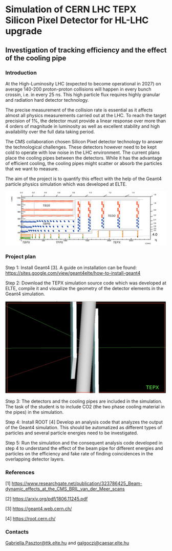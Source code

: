 # Simulation of CERN LHC TEPX Silicon Pixel Detector for HL-LHC upgrade

## Investigation of tracking efficiency and the effect of the cooling pipe

### Introduction

At the High-Luminosity LHC (expected to become operational in 2027) on average 140-200 proton-proton collisions will happen in every bunch crossin, i.e. in every 25 ns. This high particle flux requires highly granular and radiation hard detector technology.

The precise measurement of the collision rate is essential as it affects almost all physics measurements carried out at the LHC. To reach the target precision of 1%, the detector must provide a linear response over more than 4 orders of magnitude in luminosity as well as excellent stability and high availability over the full data taking period.

The CMS collaboration chosen Silicon Pixel detector technology to answer the technological challenges. These detectors however need to be kept cold to operate with low noise in the LHC environment. The current plans place the cooling pipes between the detectors. While it has the advantage of efficient cooling, the cooling pipes might scatter or absorb the particles that we want to measure. 

The aim of the project is to quantify this effect with the help of the Geant4 particle physics simulation which was developed at ELTE.

![Image](Sketch-of-one-quarter-of-the-layout-of-the-CMS-Tracker-for-HL-LHC-in-the-r-z-view.png "Hl-LHC upgraded CMS Tracking system")

### Project plan

Step 1: Install Geant4 [3]. A guide on installation can be found:
https://sites.google.com/view/geant4elte/how-to-install-geant4

Step 2: Download the TEPX simulation source code which was developed at ELTE, compile it and visualize the geometry of the detector elements in the Geant4 simulation.

![Image](TEPX_Screenshot2020-02-09_233312.png "TEPX Simulation")

Step 3: The detectors and the cooling pipes are included in the simulation. The task of the student is to include CO2 (the two phase cooling material in the pipes) in the simulation.

Step 4: Install ROOT [4]
Develop an analysis code that analyzes the output of the Geant4 simulation. This should be automatized as different types of particles and several particle energies need to be investigated.

Step 5: Run the simulation and the consequent analysis code developed in step 4 to understand the effect of the beam pipe for different energies and particles on the efficiency and fake rate of finding coincidences in the overlapping detector layers.

### References

[1] https://www.researchgate.net/publication/323786425_Beam-dynamic_effects_at_the_CMS_BRIL_van_der_Meer_scans

[2] https://arxiv.org/pdf/1806.11245.pdf

[3] https://geant4.web.cern.ch/

[4] https://root.cern.ch/

### Contacts

Gabriella.Pasztor@ttk.elte.hu and galgoczi@caesar.elte.hu
